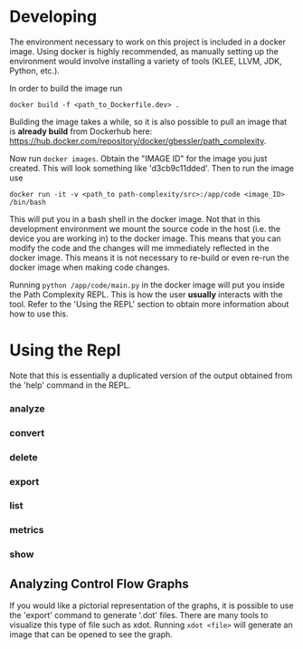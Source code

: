 # Developing 

The environment necessary to work on this project is included in 
a docker image. Using docker is highly recommended, as manually 
setting up the environment would involve installing a variety of tools (KLEE, LLVM, JDK, Python, etc.). 

In order to build the image run 

```
docker build -f <path_to_Dockerfile.dev> .
```

Building the image takes a while, so it is also possible to pull an image that is __already build__ from Dockerhub here: 
https://hub.docker.com/repository/docker/gbessler/path_complexity.  

Now run ```docker images```. Obtain the "IMAGE ID" for the image you just created. This will look something like 'd3cb9c11dded'. 
Then to run the image use

```
docker run -it -v <path_to path-complexity/src>:/app/code <image_ID> /bin/bash
```

This will put you in a bash shell in the docker image. Not that in this development environment we mount the source code in the host (i.e. the device you are working in) to the docker image. This means that you can modify the code and the changes will me immediately reflected in the docker image. This means it is not necessary to re-build or even re-run the docker image when making code changes.

Running ```python /app/code/main.py``` in the docker image will put you inside the Path Complexity REPL. This is how the user __usually__ interacts with the tool. Refer to the 'Using the REPL' section to obtain more information about how to use this. 

# Using the Repl

Note that this is essentially a duplicated version of the output obtained from the 'help' command in the REPL. 

### analyze 

### convert 

### delete 

### export 

### list 

### metrics 

### show

## Analyzing Control Flow Graphs

If you would like a pictorial representation of the graphs, it is possible to use the 'export' command to generate '.dot' files. There are many tools to visualize this type of file such as xdot. Running `xdot <file>` will generate an image that can be opened to see the graph.  